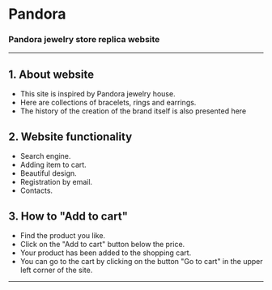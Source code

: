 # Pandora
### Pandora jewelry store replica website





---

## 1. About website

- This site is inspired by Pandora jewelry house.
- Here are collections of bracelets, rings and earrings.
- The history of the creation of the brand itself is also presented here



## 2. Website functionality

- Search engine.
- Adding item to cart.
- Beautiful design.
- Registration by email.
- Contacts.

## 3. How to "Add to cart"

- Find the product you like.
- Click on the "Add to cart" button below the price.
- Your product has been added to the shopping cart.
- You can go to the cart by clicking on the button "Go to cart" in the upper left corner of the site.

---